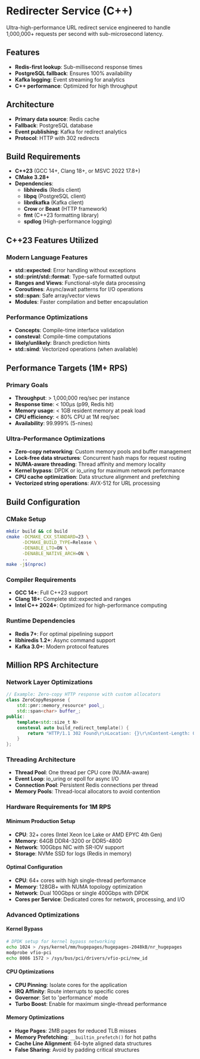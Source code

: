 # Redirecter Service (C++)

Ultra-high-performance URL redirect service engineered to handle 1,000,000+ requests per second with sub-microsecond latency.

## Features

- **Redis-first lookup**: Sub-millisecond response times
- **PostgreSQL fallback**: Ensures 100% availability
- **Kafka logging**: Event streaming for analytics
- **C++ performance**: Optimized for high throughput

## Architecture

- **Primary data source**: Redis cache
- **Fallback**: PostgreSQL database
- **Event publishing**: Kafka for redirect analytics
- **Protocol**: HTTP with 302 redirects

## Build Requirements

- **C++23** (GCC 14+, Clang 18+, or MSVC 2022 17.8+)
- **CMake 3.28+**
- **Dependencies**:
  - **libhiredis** (Redis client)
  - **libpq** (PostgreSQL client)
  - **librdkafka** (Kafka client)
  - **Crow** or **Beast** (HTTP framework)
  - **fmt** (C++23 formatting library)
  - **spdlog** (High-performance logging)

## C++23 Features Utilized

### Modern Language Features
- **std::expected**: Error handling without exceptions
- **std::print/std::format**: Type-safe formatted output
- **Ranges and Views**: Functional-style data processing
- **Coroutines**: Async/await patterns for I/O operations
- **std::span**: Safe array/vector views
- **Modules**: Faster compilation and better encapsulation

### Performance Optimizations
- **Concepts**: Compile-time interface validation
- **consteval**: Compile-time computations
- **likely/unlikely**: Branch prediction hints
- **std::simd**: Vectorized operations (when available)

## Performance Targets (1M+ RPS)

### Primary Goals
- **Throughput**: > 1,000,000 req/sec per instance
- **Response time**: < 100μs (p99, Redis hit)
- **Memory usage**: < 1GB resident memory at peak load
- **CPU efficiency**: < 80% CPU at 1M req/sec
- **Availability**: 99.999% (5-nines)

### Ultra-Performance Optimizations
- **Zero-copy networking**: Custom memory pools and buffer management
- **Lock-free data structures**: Concurrent hash maps for request routing
- **NUMA-aware threading**: Thread affinity and memory locality
- **Kernel bypass**: DPDK or io_uring for maximum network performance
- **CPU cache optimization**: Data structure alignment and prefetching
- **Vectorized string operations**: AVX-512 for URL processing

## Build Configuration

### CMake Setup
```bash
mkdir build && cd build
cmake -DCMAKE_CXX_STANDARD=23 \
      -DCMAKE_BUILD_TYPE=Release \
      -DENABLE_LTO=ON \
      -DENABLE_NATIVE_ARCH=ON \
      ..
make -j$(nproc)
```

### Compiler Requirements
- **GCC 14+**: Full C++23 support
- **Clang 18+**: Complete std::expected and ranges
- **Intel C++ 2024+**: Optimized for high-performance computing

### Runtime Dependencies
- **Redis 7+**: For optimal pipelining support
- **libhiredis 1.2+**: Async command support
- **Kafka 3.0+**: Modern protocol features

## Million RPS Architecture

### Network Layer Optimizations
```cpp
// Example: Zero-copy HTTP response with custom allocators
class ZeroCopyResponse {
    std::pmr::memory_resource* pool_;
    std::span<char> buffer_;
public:
    template<std::size_t N>
    consteval auto build_redirect_template() {
        return "HTTP/1.1 302 Found\r\nLocation: {}\r\nContent-Length: 0\r\n\r\n";
    }
};
```

### Threading Architecture
- **Thread Pool**: One thread per CPU core (NUMA-aware)
- **Event Loop**: io_uring or epoll for async I/O
- **Connection Pool**: Persistent Redis connections per thread
- **Memory Pools**: Thread-local allocators to avoid contention

### Hardware Requirements for 1M RPS

#### Minimum Production Setup
- **CPU**: 32+ cores (Intel Xeon Ice Lake or AMD EPYC 4th Gen)
- **Memory**: 64GB DDR4-3200 or DDR5-4800
- **Network**: 100Gbps NIC with SR-IOV support
- **Storage**: NVMe SSD for logs (Redis in memory)

#### Optimal Configuration
- **CPU**: 64+ cores with high single-thread performance
- **Memory**: 128GB+ with NUMA topology optimization
- **Network**: Dual 100Gbps or single 400Gbps with DPDK
- **Cores per Service**: Dedicated cores for network, processing, and I/O

### Advanced Optimizations

#### Kernel Bypass
```bash
# DPDK setup for kernel bypass networking
echo 1024 > /sys/kernel/mm/hugepages/hugepages-2048kB/nr_hugepages
modprobe vfio-pci
echo 8086 1572 > /sys/bus/pci/drivers/vfio-pci/new_id
```

#### CPU Optimizations
- **CPU Pinning**: Isolate cores for the application
- **IRQ Affinity**: Route interrupts to specific cores
- **Governor**: Set to 'performance' mode
- **Turbo Boost**: Enable for maximum single-thread performance

#### Memory Optimizations
- **Huge Pages**: 2MB pages for reduced TLB misses
- **Memory Prefetching**: `__builtin_prefetch()` for hot paths
- **Cache Line Alignment**: 64-byte aligned data structures
- **False Sharing**: Avoid by padding critical structures